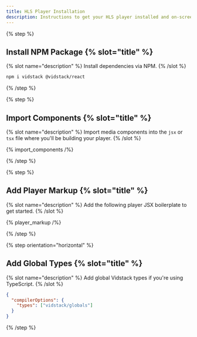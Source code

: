 ```yaml
---
title: HLS Player Installation
description: Instructions to get your HLS player installed and on-screen using React.
---
```


{% step %}

## Install NPM Package {% slot="title" %}

{% slot name="description" %}
Install dependencies via NPM.
{% /slot %}

```bash {% copy=true %}
npm i vidstack @vidstack/react
```

{% /step %}

{% step %}

## Import Components {% slot="title" %}

{% slot name="description" %}
Import media components into the `jsx` or `tsx` file where you'll be building your player.
{% /slot %}

{% import_components /%}

{% /step %}

{% step %}

## Add Player Markup {% slot="title" %}

{% slot name="description" %}
Add the following player JSX boilerplate to get started.
{% /slot %}

{% player_markup /%}

{% /step %}

{% step orientation="horizontal" %}

## Add Global Types {% slot="title" %}

{% slot name="description" %}
Add global Vidstack types if you're using TypeScript.
{% /slot %}

```json {% title="tsconfig.json" copyHighlight=true highlight="3" %}
{
  "compilerOptions": {
    "types": ["vidstack/globals"]
  }
}
```

{% /step %}
